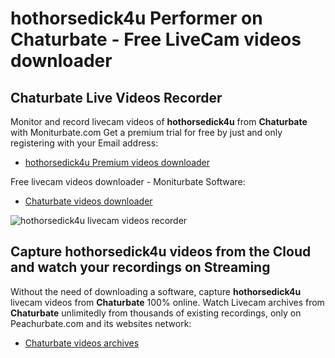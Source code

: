 # hothorsedick4u Performer on Chaturbate - Free LiveCam videos downloader

## Chaturbate Live Videos Recorder

Monitor and record livecam videos of **hothorsedick4u** from **Chaturbate** with Moniturbate.com
Get a premium trial for free by just and only registering with your Email address:
* [hothorsedick4u Premium videos downloader](https://moniturbate.com/request-demo-licence-key.html)

Free livecam videos downloader - Moniturbate Software:
* [Chaturbate videos downloader](https://moniturbate.com/moniturbate-download-software.html)

![hothorsedick4u livecam videos recorder](https://peachurnet.com/templates/moniturbate-software.png)


## Capture hothorsedick4u videos from the Cloud and watch your recordings on Streaming

Without the need of downloading a software, capture **hothorsedick4u** livecam videos from **Chaturbate** 100% online.
Watch Livecam archives from **Chaturbate** unlimitedly from thousands of existing recordings, only on Peachurbate.com and its websites network:
* [Chaturbate videos archives](https://peachurnet.com/)